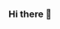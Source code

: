 ### Hi there 👋

<!--
**Kaiserpunkt/Kaiserpunkt** is a ✨ _special_ ✨ repository because its `README.md` (this file) appears on your GitHub profile.

Here are some ideas to get you started:

🔭 I’m currently working on Silence Roleplay
🌱 I’m currently learning HTML/CSS
📫 How to reach me: admin@innocents.eu
⚡ Fun fact: I’m the best

